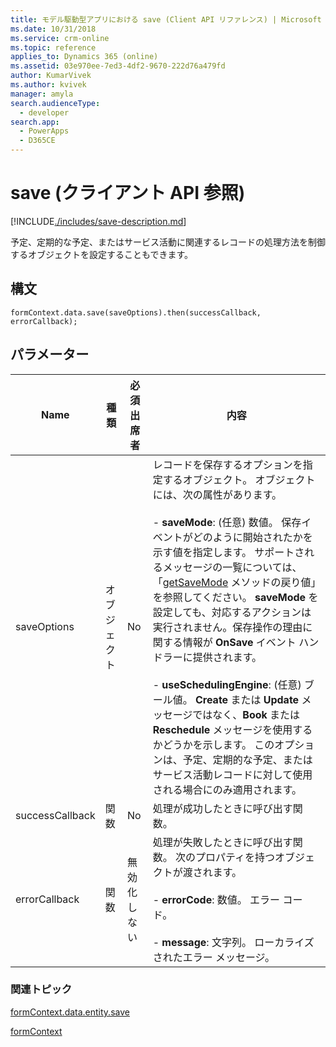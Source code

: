 ```yaml
---
title: モデル駆動型アプリにおける save (Client API リファレンス) | Microsoft Docs
ms.date: 10/31/2018
ms.service: crm-online
ms.topic: reference
applies_to: Dynamics 365 (online)
ms.assetid: 03e970ee-7ed3-4df2-9670-222d76a479fd
author: KumarVivek
ms.author: kvivek
manager: amyla
search.audienceType:
  - developer
search.app:
  - PowerApps
  - D365CE
---
```

# <a name="save-client-api-reference"></a>save (クライアント API 参照)



[!INCLUDE[./includes/save-description.md](./includes/save-description.md)]

予定、定期的な予定、またはサービス活動に関連するレコードの処理方法を制御するオブジェクトを設定することもできます。

## <a name="syntax"></a>構文

`formContext.data.save(saveOptions).then(successCallback, errorCallback);`

## <a name="parameters"></a>パラメーター

|Name|種類​​|必須出席者|内容|
|--|--|--|--|
|saveOptions|オブジェクト|No|レコードを保存するオプションを指定するオブジェクト。  オブジェクトには、次の属性があります。<br/><br/>- **saveMode**: (任意) 数値。 保存イベントがどのように開始されたかを示す値を指定します。 サポートされるメッセージの一覧については、「[getSaveMode](../save-event-arguments/getsavemode.md) メソッドの戻り値」を参照してください。 **saveMode** を設定しても、対応するアクションは実行されません。保存操作の理由に関する情報が **OnSave** イベント ハンドラーに提供されます。<br/><br/>- **useSchedulingEngine**: (任意) ブール値。 **Create** または **Update** メッセージではなく、**Book** または **Reschedule** メッセージを使用するかどうかを示します。 このオプションは、予定、定期的な予定、またはサービス活動レコードに対して使用される場合にのみ適用されます。|
|successCallback|関数|No|処理が成功したときに呼び出す関数。|
|errorCallback|関数|無効化しない|処理が失敗したときに呼び出す関数。 次のプロパティを持つオブジェクトが渡されます。<br/><br/>- **errorCode**: 数値。 エラー コード。<br/><br/>- **message**: 文字列。 ローカライズされたエラー メッセージ。|


### <a name="related-topics"></a>関連トピック

[formContext.data.entity.save](../formContext-data-entity/save.md)

[formContext](../../clientapi-form-context.md)

